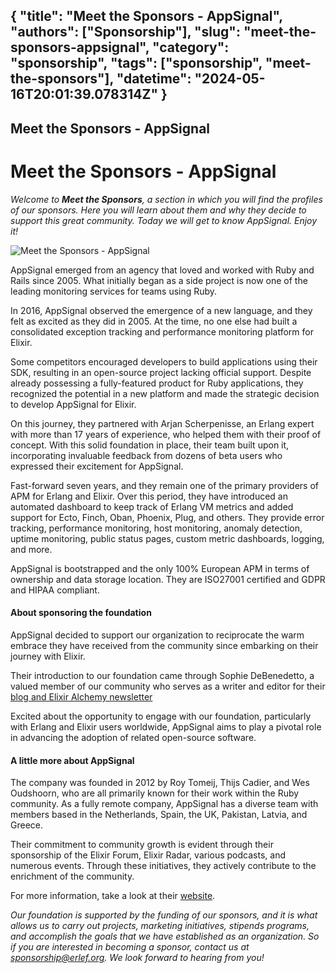 {
  "title": "Meet the Sponsors - AppSignal",
  "authors": ["Sponsorship"],
  "slug": "meet-the-sponsors-appsignal",
  "category": "sponsorship",
  "tags": ["sponsorship", "meet-the-sponsors"],
  "datetime": "2024-05-16T20:01:39.078314Z"
}
---
Meet the Sponsors - AppSignal
---

# Meet the Sponsors - AppSignal

*Welcome to **Meet the Sponsors**, a section in which you will find the profiles of our sponsors. Here you will learn about them and why they decide to support this great community. Today we will get to know AppSignal. Enjoy it!*

<img src="./././static/images/meet-the-sponsors/AppSignal.png" class="img-fluid" alt="Meet the Sponsors - AppSignal"/>

AppSignal emerged from an agency that loved and worked with Ruby and Rails since 2005. What initially began as a side project is now one of the leading monitoring services for teams using Ruby. 

In 2016, AppSignal observed the emergence of a new language, and they felt as excited as they did in 2005. At the time, no one else had built a consolidated exception tracking and performance monitoring platform for Elixir. 

Some competitors encouraged developers to build applications using their SDK, resulting in an open-source project lacking official support. Despite already possessing a fully-featured product for Ruby applications, they recognized the potential in a new platform and made the strategic decision to develop AppSignal for Elixir.

On this journey, they partnered with Arjan Scherpenisse, an Erlang expert with more than 17 years of experience, who helped them with their proof of concept. With this solid foundation in place, their team built upon it, incorporating invaluable feedback from dozens of beta users who expressed their excitement for AppSignal.

Fast-forward seven years, and they remain one of the primary providers of APM for Erlang and Elixir. Over this period, they have introduced an automated dashboard to keep track of Erlang VM metrics and added support for Ecto, Finch, Oban, Phoenix, Plug, and others. They provide error tracking, performance monitoring, host monitoring, anomaly detection, uptime monitoring, public status pages, custom metric dashboards, logging, and more.

AppSignal is bootstrapped and the only 100% European APM in terms of ownership and data storage location. They are ISO27001 certified and GDPR and HIPAA compliant.

#### About sponsoring the foundation

AppSignal decided to support our organization to reciprocate the warm embrace they have received from the community since embarking on their journey with Elixir.

Their introduction to our foundation came through Sophie DeBenedetto, a valued member of our community who serves as a writer and editor for their [blog and Elixir Alchemy newsletter](https://blog.appsignal.com/category/elixir.html)

Excited about the opportunity to engage with our foundation, particularly with Erlang and Elixir users worldwide, AppSignal aims to play a pivotal role in advancing the adoption of related open-source software. 

#### A little more about AppSignal

The company was founded in 2012 by Roy Tomeij, Thijs Cadier, and Wes Oudshoorn, who are all primarily known for their work within the Ruby community. As a fully remote company, AppSignal has a diverse team with members based in the Netherlands, Spain, the UK, Pakistan, Latvia, and Greece.

Their commitment to community growth is evident through their sponsorship of the Elixir Forum, Elixir Radar, various podcasts, and numerous events. Through these initiatives, they actively contribute to the enrichment of the community.

For more information, take a look at their [website](https://www.appsignal.com).

*Our foundation is supported by the funding of our sponsors, and it is what allows us to carry out projects, marketing initiatives, stipends programs, and accomplish the goals that we have established as an organization. So if you are interested in becoming a sponsor, contact us at sponsorship@erlef.org. We look forward to hearing from you!*

